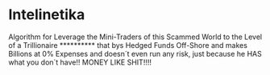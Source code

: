 Intelinetika
============

Algorithm for Leverage the Mini-Traders of this Scammed World to the Level of a Trillionaire ********** that bys Hedged Funds Off-Shore and makes Billions at 0% Expenses and doesn´t even run any risk, just because he HAS what you don´t have!! MONEY LIKE SHIT!!!!